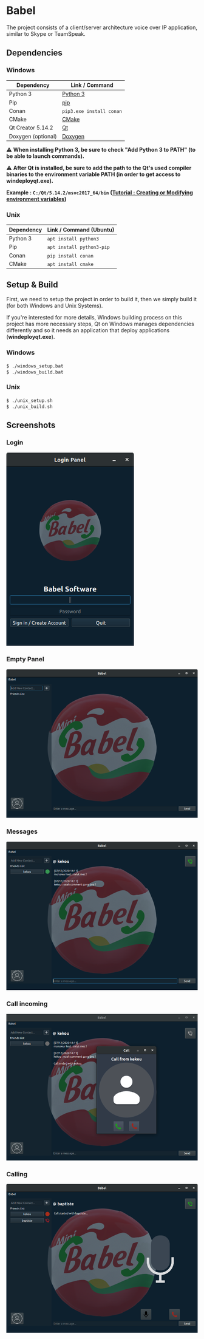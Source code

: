 # Babel

The project consists of a client/server architecture voice over IP application, similar to Skype or TeamSpeak.

## Dependencies

### Windows

| Dependency         | Link / Command               |
| ------------------ | ---------------------------- |
| Python 3           | [Python 3]                   |
| Pip                | [pip]                        |
| Conan              | `pip3.exe install conan`     |
| CMake              | [CMake]                      |
| Qt Creator 5.14.2  | [Qt]                         |
| Doxygen (optional) | [Doxygen]                    |


[Python 3]: https://www.python.org/downloads/
[pip]: https://www.liquidweb.com/kb/install-pip-windows/
[CMake]: https://cmake.org/download/
[Qt]: https://download.qt.io/official_releases/qt/5.14/5.14.2/
[Doxygen]: https://www.doxygen.nl/download.html

:warning: **When installing Python 3, be sure to check "Add Python 3 to PATH" (to be able to launch commands).**

:warning: **After Qt is installed, be sure to add the path to the Qt's used compiler binaries to the environment variable PATH (in order to get access to windeployqt.exe).**

**Example : `C:/Qt/5.14.2/msvc2017_64/bin` ([Tutorial : Creating or Modifying environment variables])**

[Tutorial : Creating or Modifying environment variables]: https://docs.oracle.com/en/database/oracle/r-enterprise/1.5.1/oread/creating-and-modifying-environment-variables-on-windows.html#GUID-DD6F9982-60D5-48F6-8270-A27EC53807D0

### Unix

| Dependency    | Link / Command (Ubuntu)   |
| ------------- | ------------------------- |
| Python 3      | `apt install python3`     |
| Pip           | `apt install python3-pip` |
| Conan         | `pip install conan`       |
| CMake         | `apt install cmake`       |

## Setup & Build

First, we need to setup the project in order to build it,
then we simply build it (for both Windows and Unix Systems).

If you're interested for more details, Windows building process on this project
has more necessary steps, Qt on Windows manages dependencies differently and
so it needs an application that deploy applications (**windeployqt.exe**).

### Windows
```
$ ./windows_setup.bat
$ ./windows_build.bat
```

### Unix
```
$ ./unix_setup.sh
$ ./unix_build.sh
```

## Screenshots

### Login

<img src="https://github.com/kevinpruvost/kevinpruvost_epitech/blob/master/ThirdYear/Babel/screenshots/login.png"/>

### Empty Panel

<img src="https://github.com/kevinpruvost/kevinpruvost_epitech/blob/master/ThirdYear/Babel/screenshots/emptyInterface.png"/>

### Messages

<img src="https://github.com/kevinpruvost/kevinpruvost_epitech/blob/master/ThirdYear/Babel/screenshots/messaging.png"/>

### Call incoming

<img src="https://github.com/kevinpruvost/kevinpruvost_epitech/blob/master/ThirdYear/Babel/screenshots/calling.png"/>

### Calling

<img src="https://github.com/kevinpruvost/kevinpruvost_epitech/blob/master/ThirdYear/Babel/screenshots/call.png"/>
